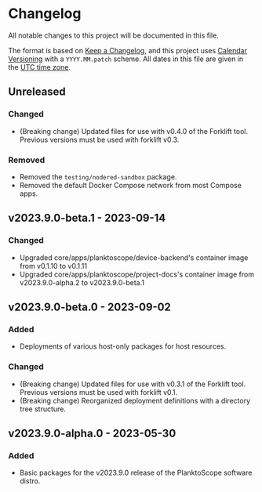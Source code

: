# Changelog

All notable changes to this project will be documented in this file.

The format is based on [Keep a Changelog](https://keepachangelog.com/en/1.0.0/),
and this project uses [Calendar Versioning](https://calver.org/) with a `YYYY.MM.patch` scheme.
All dates in this file are given in the [UTC time zone](https://en.wikipedia.org/wiki/Coordinated_Universal_Time).

## Unreleased

### Changed

- (Breaking change) Updated files for use with v0.4.0 of the Forklift tool. Previous versions must be used with forklift v0.3.

### Removed

- Removed the `testing/nodered-sandbox` package.
- Removed the default Docker Compose network from most Compose apps.

## v2023.9.0-beta.1 - 2023-09-14

### Changed

- Upgraded core/apps/planktoscope/device-backend's container image from v0.1.10 to v0.1.11
- Upgraded core/apps/planktoscope/project-docs's container image from v2023.9.0-alpha.2 to v2023.9.0-beta.1

## v2023.9.0-beta.0 - 2023-09-02

### Added

- Deployments of various host-only packages for host resources.

### Changed

- (Breaking change) Updated files for use with v0.3.1 of the Forklift tool. Previous versions must be used with forklift v0.1.
- (Breaking change) Reorganized deployment definitions with a directory tree structure.

## v2023.9.0-alpha.0 - 2023-05-30

### Added

- Basic packages for the v2023.9.0 release of the PlanktoScope software distro.

